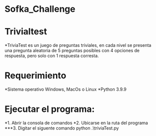 # Sofka_Challenge

# Trivialtest
*TriviaTest es un juego de preguntas triviales, en cada nivel se presenta una pregunta aleatoria de 5 preguntas posibles   con 4 opciones de respuesta, pero  solo con 1 respuesta corresta.

# Requerimiento
*Sistema operativo Windows, MacOs  o Linux
*Python 3.9.9

# Ejecutar el programa:  
*1. Abrir la consola de comandos 
*2. Ubicarse en la ruta del programa 
***3. Digitar el siguente comando python .\triviaTest.py
